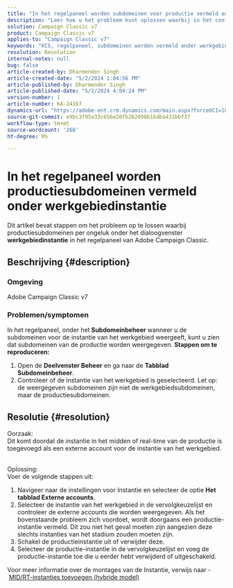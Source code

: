 ```yaml
---
title: "In het regelpaneel worden subdomeinen voor productie vermeld onder instantie van werkgebied."
description: "Leer hoe u het probleem kunt oplossen waarbij in het configuratiescherm de subdomeinen van de productie worden vermeld onder de instantie van het werkgebied in Adobe Campaign Classic."
solution: Campaign Classic v7
product: Campaign Classic v7
applies-to: "Campaign Classic v7"
keywords: "KCS, regelpaneel, subdomeinen worden vermeld onder werkgebiedinstantie, Adobe Campaign Classic v7, ACC v7, subdomeinbeheer"
resolution: Resolution
internal-notes: null
bug: false
article-created-by: Dharmender Singh
article-created-date: "5/2/2024 1:04:56 PM"
article-published-by: Dharmender Singh
article-published-date: "5/2/2024 4:04:24 PM"
version-number: 1
article-number: KA-24167
dynamics-url: "https://adobe-ent.crm.dynamics.com/main.aspx?forceUCI=1&pagetype=entityrecord&etn=knowledgearticle&id=1acade8f-8408-ef11-9f8a-6045bd034c54"
source-git-commit: e9bc3f95a33c656e20fb262098b1bdba431bbf37
workflow-type: tm+mt
source-wordcount: '268'
ht-degree: 0%

---
```


# In het regelpaneel worden productiesubdomeinen vermeld onder werkgebiedinstantie


Dit artikel bevat stappen om het probleem op te lossen waarbij productiesubdomeinen per ongeluk onder het dialoogvenster <b>werkgebiedinstantie</b> in het regelpaneel van Adobe Campaign Classic.

## Beschrijving {#description}


### <b>Omgeving</b>

Adobe Campaign Classic v7



### <b>Problemen/symptomen</b>

In het regelpaneel, onder het<b> Subdomeinbeheer</b> wanneer u de subdomeinen voor de instantie van het werkgebied weergeeft, kunt u zien dat subdomeinen van de productie worden weergegeven.
<b>Stappen om te reproduceren:</b>
1. Open de <b>Deelvenster Beheer</b> en ga naar de <b>Tabblad Subdomeinbeheer</b>.
2. Controleer of de instantie van het werkgebied is geselecteerd. Let op: de weergegeven subdomeinen zijn niet de werkgebiedsubdomeinen, maar de productiesubdomeinen.



## Resolutie {#resolution}

Oorzaak:<br>
Dit komt doordat de instantie in het midden of real-time van de productie is toegevoegd als een externe account voor de instantie van het werkgebied.


<br>Oplossing:<br>
Voer de volgende stappen uit:

1. Navigeer naar de instellingen voor Instantie en selecteer de optie <b>Het tabblad Externe accounts</b>.
2. Selecteer de instantie van het werkgebied in de vervolgkeuzelijst en controleer de externe accounts die worden weergegeven. Als het bovenstaande probleem zich voordoet, wordt doorgaans een productie-instantie vermeld. Dit zou niet het geval moeten zijn aangezien deze slechts instanties van het stadium zouden moeten zijn.
3. Schakel de productieinstantie uit of verwijder deze.
4. Selecteer de productie-instantie in de vervolgkeuzelijst en voeg de productie-instantie toe die u eerder hebt verwijderd of uitgeschakeld.


Voor meer informatie over de montages van de Instantie, verwijs naar - [MID/RT-instanties toevoegen (hybride model)](https://experienceleague.adobe.com/en/docs/control-panel/using/instances-settings/external-accounts#add)
